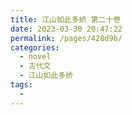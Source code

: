 ```yaml
---
title: 江山如此多娇 第二十卷
date: 2023-03-30 20:47:22
permalink: /pages/428d9b/
categories:
  - novel
  - 古代文
  - 江山如此多娇
tags:
  - 
---
```


